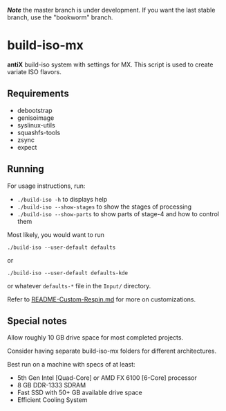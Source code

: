 ***Note*** the master branch is under development.  If you want the last stable branch, use the "bookworm" branch.

# build-iso-mx
**antiX** build-iso system with settings for MX. This script is used to create variate ISO flavors.


## Requirements

- debootstrap
- genisoimage
- syslinux-utils
- squashfs-tools
- zsync
- expect


## Running

For usage instructions, run:

- `./build-iso -h` to displays help
- `./build-iso --show-stages` to show the stages of processing
- `./build-iso --show-parts` to show parts of stage-4 and how to control them

Most likely, you would want to run
````
./build-iso --user-default defaults
````
or
````
./build-iso --user-default defaults-kde
````
or whatever `defaults-*` file in the `Input/` directory.

Refer to [README-Custom-Respin.md](README-Custom-Respin.md) for more on customizations.


## Special notes

Allow roughly 10 GB drive space for most completed projects.

Consider having separate build-iso-mx folders for different architectures.

Best run on a machine with specs of at least:  
- 5th Gen Intel [Quad-Core] or AMD FX 6100 [6-Core] processor
- 8 GB DDR-1333 SDRAM
- Fast SSD with 50+ GB available drive space
- Efficient Cooling System


